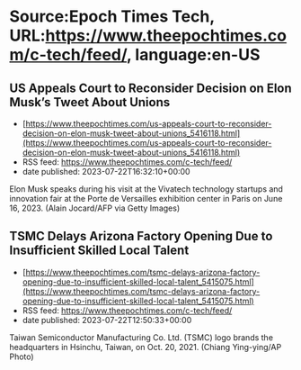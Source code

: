 # Source:Epoch Times Tech, URL:https://www.theepochtimes.com/c-tech/feed/, language:en-US

## US Appeals Court to Reconsider Decision on Elon Musk’s Tweet About Unions
 - [https://www.theepochtimes.com/us-appeals-court-to-reconsider-decision-on-elon-musk-tweet-about-unions_5416118.html](https://www.theepochtimes.com/us-appeals-court-to-reconsider-decision-on-elon-musk-tweet-about-unions_5416118.html)
 - RSS feed: https://www.theepochtimes.com/c-tech/feed/
 - date published: 2023-07-22T16:32:10+00:00

Elon Musk speaks during his visit at the Vivatech technology startups and innovation fair at the Porte de Versailles exhibition center in Paris on June 16, 2023. (Alain Jocard/AFP via Getty Images)

## TSMC Delays Arizona Factory Opening Due to Insufficient Skilled Local Talent
 - [https://www.theepochtimes.com/tsmc-delays-arizona-factory-opening-due-to-insufficient-skilled-local-talent_5415075.html](https://www.theepochtimes.com/tsmc-delays-arizona-factory-opening-due-to-insufficient-skilled-local-talent_5415075.html)
 - RSS feed: https://www.theepochtimes.com/c-tech/feed/
 - date published: 2023-07-22T12:50:33+00:00

Taiwan Semiconductor Manufacturing Co. Ltd. (TSMC) logo brands the headquarters in Hsinchu, Taiwan, on Oct. 20, 2021. (Chiang Ying-ying/AP Photo)

